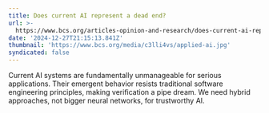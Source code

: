 ```yaml
---
title: Does current AI represent a dead end?
url: >-
  https://www.bcs.org/articles-opinion-and-research/does-current-ai-represent-a-dead-end/
date: '2024-12-27T21:15:13.841Z'
thumbnail: 'https://www.bcs.org/media/c3lli4vs/applied-ai.jpg'
syndicated: false
---
```

Current AI systems are fundamentally unmanageable for serious applications.  Their emergent behavior resists traditional software engineering principles, making verification a pipe dream.  We need hybrid approaches, not bigger neural networks, for trustworthy AI.
